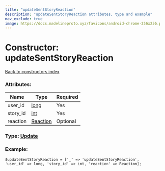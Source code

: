 ```yaml
---
title: "updateSentStoryReaction"
description: "updateSentStoryReaction attributes, type and example"
nav_exclude: true
image: https://docs.madelineproto.xyz/favicons/android-chrome-256x256.png
---
```

# Constructor: updateSentStoryReaction  
[Back to constructors index](/API_docs/constructors/index.html)



### Attributes:

| Name     |    Type       | Required |
|----------|---------------|----------|
|user\_id|[long](/API_docs/types/long.html) | Yes|
|story\_id|[int](/API_docs/types/int.html) | Yes|
|reaction|[Reaction](/API_docs/types/Reaction.html) | Optional|



### Type: [Update](/API_docs/types/Update.html)


### Example:

```
$updateSentStoryReaction = ['_' => 'updateSentStoryReaction', 'user_id' => long, 'story_id' => int, 'reaction' => Reaction];
```  
